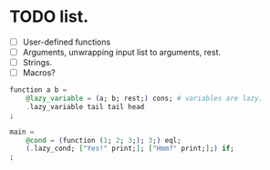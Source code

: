 # TODO list.

- [ ] User-defined functions
- [ ] Arguments, unwrapping input list to arguments, rest.
- [ ] Strings.
- [ ] Macros?
```elixir
function a b =
	@lazy_variable = (a; b; rest;) cons; # variables are lazy.
	.lazy_variable tail tail head
;

main =
	@cond = (function (1; 2; 3;); 3;) eql;
	(.lazy_cond; ["Yes!" print;]; ["Hmm?" print;];) if;
;
```
